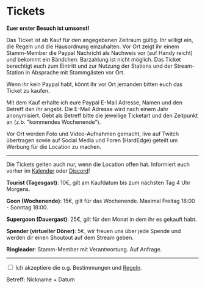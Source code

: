 # Tickets

**Euer erster Besuch ist umsonst!**

Das Ticket ist ab Kauf für den angegebenen Zeitraum gültig. Ihr willigt ein, die Regeln und die Hausordnung einzuhalten.
Vor Ort zeigt ihr einem Stamm-Member die Paypal Nachricht als Nachweis vor (auf Handy reicht) und bekommt ein Bändchen. Barzahlung ist nicht möglich. Das Ticket berechtigt euch zum Eintritt und zur Nutzung der Stations und der Stream-Station in Absprache mit Stammgästen vor Ort.

Wenn ihr kein Paypal habt, könnt ihr vor Ort jemanden bitten euch das Ticket zu kaufen.

Mit dem Kauf erhalte ich eure Paypal E-Mail Adresse, Namen und den Betreff den ihr angebt. Die E-Mail Adresse wird nach einem Jahr anonymisiert. Gebt als Betreff bitte die jeweilige Ticketart und den Zeitpunkt an (z.b. "kommendes Wochenende").

Vor Ort werden Foto und Video-Aufnahmen gemacht, live auf Twitch übertragen sowie auf Social Media und Foren (HardEdge) geteilt um Werbung für die Location zu machen.

<hr>

Die Tickets gelten auch nur, wenn die Location offen hat. Informiert euch vorher im [Kalender](https://calendar.google.com/calendar/embed?src=kqg40hjscfpnkm780rhd7abr5s%40group.calendar.google.com&ctz=Europe%2FBerlin) oder [Discord](https://tinyurl.com/madgearffm)!
 
**Tourist (Tagesgast)**: 10€, gilt am Kaufdatum bis zum nächsten Tag 4 Uhr Morgens.

**Goon (Wochenende)**: 15€, gilt für das Wochenende.
Maximal Freitag 18:00 - Sonntag 18:00.

**Supergoon (Dauergast)**: 25€, gilt für den Monat in dem ihr es gekauft habt.

**Spender (virtueller Döner)**: 5€, wir freuen uns über jede Spende und werden dir einen Shoutout auf dem Stream geben.

**Ringleader**: Stamm-Member mit Verantwortung. Auf Anfrage.

<hr>

<input type="checkbox" id="gelesen" onclick="gelesen()"> Ich akzeptiere die o.g. Bestimmungen und [Regeln](./regeln.md).

<form action="https://www.paypal.com/cgi-bin/webscr" method="post" target="_top" id="text" style="display:none">
<input type="hidden" name="cmd" value="_s-xclick">
<input type="hidden" name="hosted_button_id" value="WCHKEZZZB2BJL">
<table>
<tr><td><input type="hidden" name="on0" value="Dauer">Dauer</td></tr><tr><td><select name="os0">
	<option value="Tourist (1 Tag)">Tourist (1 Tag) €10,00 EUR</option>
	<option value="Goon (Wochenende)">Goon (Wochenende) €15,00 EUR</option>
	<option value="Supergoon (Monat)">Supergoon (Monat) €25,00 EUR</option>
	<option value="Spender">Spender €5,00 EUR</option>
</select> </td></tr>
<tr><td><input type="hidden" name="on1" value="Nickname">Nickname</td></tr><tr><td><input type="text" name="os1" maxlength="200"></td></tr>
</table>
<input type="hidden" name="currency_code" value="EUR">
<input type="image" src="https://www.paypalobjects.com/de_DE/DE/i/btn/btn_buynowCC_LG.gif" border="0" name="submit" alt="Jetzt einfach, schnell und sicher online bezahlen – mit PayPal.">
<img alt="" border="0" src="https://www.paypalobjects.com/de_DE/i/scr/pixel.gif" width="1" height="1">
</form>



<p id="text" style="display:none">
Alternativ direkt an: MadGearFFM@gmail.com<br>

Betreff: Nickname + Datum</p>
